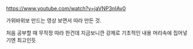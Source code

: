 https://www.youtube.com/watch?v=jaVNP3nIAv0

가위바위보 만드는 영상 보면서 따라 만든 것.

처음 공부할 때 무작정 따라 한건데 지금보니깐 강제로 기초적인 내용 머리속에 집어넣기엔 최고인듯
